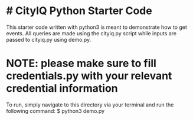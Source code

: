 # # CityIQ Python Starter Code

This starter code written with python3 is meant to demonstrate how to get events.  All queries are made using the cityiq.py script while inputs are passed to cityiq.py using demo.py.

# NOTE: please make sure to fill credentials.py with your relevant credential information

To run, simply navigate to this directory via your terminal and run the following command:
$ python3 demo.py


